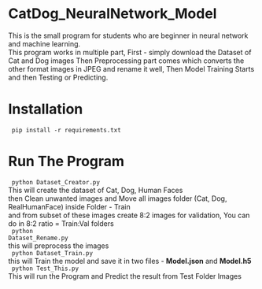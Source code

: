 # CatDog_NeuralNetwork_Model
This is the small program for students who are beginner in neural network and machine learning.<br>
This program works in multiple part, First - simply download the Dataset of Cat and Dog images Then Preprocessing part comes which converts the other format images in JPEG and rename it well, Then Model Training Starts and then Testing or Predicting.

# Installation
<code> pip install -r requirements.txt </code>

# Run The Program
<code> python Dataset_Creator.py </code> <br>
This will create the dataset of Cat, Dog, Human Faces <br>
then Clean unwanted images and Move all images folder (Cat, Dog, RealHumanFace) inside Folder - Train <br>
and from subset of these images create 8:2 images for validation, You can do in 8:2 ratio = Train:Val folders <br>
<code> python Dataset_Rename.py </code> <br>
this will preprocess the images <br>
<code> python Dataset_Train.py </code> <br>
this will Train the model and save it in two files - <b>Model.json</b> and <b>Model.h5</b> <br>
<code> python Test_This.py </code> <br>
This will run the Program and Predict the result from Test Folder Images
